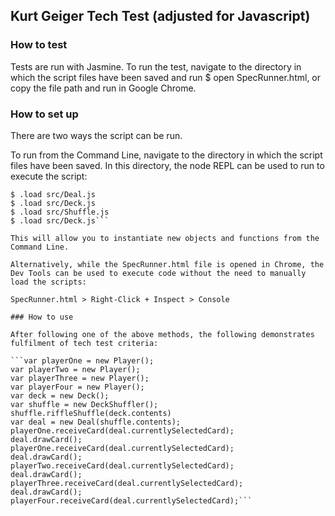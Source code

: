 ## Kurt Geiger Tech Test (adjusted for Javascript)

### How to test

Tests are run with Jasmine.
To run the test, navigate to the directory in which the script files have been saved and run $ open SpecRunner.html, or copy the file path and run in Google Chrome.

### How to set up
There are two ways the script can be run.

To run from the Command Line, navigate to the directory in which the script files have been saved. In this directory, the node REPL can be used to run to execute the script:

  ```$ node
  $ .load src/Deal.js
  $ .load src/Deck.js
  $ .load src/Shuffle.js
  $ .load src/Deck.js```

This will allow you to instantiate new objects and functions from the Command Line.

Alternatively, while the SpecRunner.html file is opened in Chrome, the Dev Tools can be used to execute code without the need to manually load the scripts:

  SpecRunner.html > Right-Click + Inspect > Console

### How to use

After following one of the above methods, the following demonstrates fulfilment of tech test criteria:

  ```var playerOne = new Player();
  var playerTwo = new Player();
  var playerThree = new Player();
  var playerFour = new Player();
  var deck = new Deck();
  var shuffle = new DeckShuffler();
  shuffle.riffleShuffle(deck.contents)
  var deal = new Deal(shuffle.contents);
  playerOne.receiveCard(deal.currentlySelectedCard);
  deal.drawCard();
  playerOne.receiveCard(deal.currentlySelectedCard);
  deal.drawCard();
  playerTwo.receiveCard(deal.currentlySelectedCard);
  deal.drawCard();
  playerThree.receiveCard(deal.currentlySelectedCard);
  deal.drawCard();
  playerFour.receiveCard(deal.currentlySelectedCard);```
